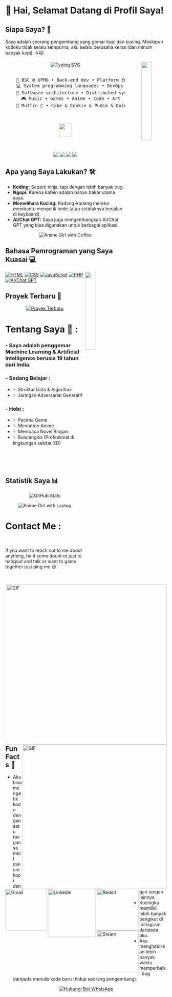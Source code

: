 # 👋 Hai, Selamat Datang di Profil Saya!

## Siapa Saya? 🤔
Saya adalah seorang pengembang yang gemar kopi dan kucing. Meskipun kodoku tidak selalu sempurna, aku selalu berusaha keras (dan minum banyak kopi). ☕🐱

<div align="center">
<img src="https://telegra.ph/file/e2a86cad814210f990bf9.jpg" width="25%" align="right" />
<a href="https://git.io/typing-svg"><img src="https://readme-typing-svg.demolab.com?font=Fira+Code&pause=1000&color=2A5EF7&vCenter=true&random=true&width=435&lines=%E3%82%88%E3%81%86%E3%81%93%E3%81%9D+%2C+Saya+Yui;Jangan+lupa+follow+akun+github+saya!+;Arigatou!+%E3%81%82%E3%82%8A%E3%81%8C%E3%81%A8%E3%81%86.!!+" alt="Typing SVG" /></a>
    <br>
    <br>
<pre>
    💼 BSC @ UFMG • Back-end dev • Platform Engineer
    💻 System programming languages • DevOps 
    📖 Software architecture • Distributed systems
    🎮 Music • Games • Anime • Code • Art
    🐾 Muffin 🐰 • Cake & Cookie & Pudim & Quindim 🐤🐥
</pre>
<br><br>
<img src="https://raw.githubusercontent.com/innng/innng/master/assets/kyubey.gif" height="40" />
<br><br><br>
    
[![](https://img.shields.io/badge/linkedin-0a66c2)](http://linkedin.com/in/ingridrosselis)
[![](https://img.shields.io/badge/mastodon-6364ff)](https://tech.lgbt/@innng)
[![](https://img.shields.io/badge/osu!-ff66ab)](https://osu.ppy.sh/users/4606212)
[![](https://img.shields.io/badge/enka.network-69899c)](https://enka.network/u/Inng/1A4HU1/10000069/1985924/)
</div>

## Apa yang Saya Lakukan? 🛠️
- **Koding:** Seperti ninja, tapi dengan lebih banyak bug.
- **Ngopi:** Karena kafein adalah bahan bakar utama saya.
- **Memelihara Kucing:** Kadang-kadang mereka membantu mengetik kode (atau setidaknya berjalan di keyboard).
- **AI/Chat GPT:** Saya juga mengembangkan AI/Chat GPT yang bisa digunakan untuk berbagai aplikasi.

<p align="center">
  <img src="https://telegra.ph/file/d8a17f0ac81ab61b6829c.gif" alt="Anime Girl with Coffee">
</p>

## Bahasa Pemrograman yang Saya Kuasai 💻

<img src="https://telegra.ph/file/e2a86cad814210f990bf9.jpg" width="25%" align="right" />

[![HTML](https://img.shields.io/badge/HTML-HTML5-orange?style=for-the-badge&logo=html5)](https://en.wikipedia.org/wiki/HTML5)
[![CSS](https://img.shields.io/badge/CSS-CSS3-blue?style=for-the-badge&logo=css3)](https://en.wikipedia.org/wiki/CSS)
[![JavaScript](https://img.shields.io/badge/JavaScript-JS-yellow?style=for-the-badge&logo=javascript)](https://en.wikipedia.org/wiki/JavaScript)
[![PHP](https://img.shields.io/badge/PHP-PHP-blueviolet?style=for-the-badge&logo=php)](https://en.wikipedia.org/wiki/PHP)
[![AI/Chat GPT](https://img.shields.io/badge/AI/Chat_GPT-OpenAI-9cf?style=for-the-badge&logo=openai)](https://openai.com)

## Proyek Terbaru 🧩
<p align="center">
  <a href="https://github.com/YuiNeio/YuiNeio">
    <img src="https://telegra.ph/file/d8a17f0ac81ab61b6829c.gif" alt="Proyek Terbaru">
  </a>
</p>

# Tentang Saya 💬 :

### - Saya adalah penggemar Machine Learning & Artificial Intelligence berusia 19 tahun dari India.

<img hight="400" width="500" alt="GIF" align="right" src="https://github.com/Xx-Ashutosh-xX/Xx-Ashutosh-xX/blob/master/assets/1936.gif">

### - Sedang Belajar :
- ✨ Struktur Data & Algoritma
- ✨ Jaringan Adversarial Generatif

### - Hobi : 
- ✨ Pecinta Game
- ✨ Menonton Anime
- ✨ Membaca Novel Ringan
- ✨ Bulutangkis (Profesional di lingkungan sekitar XD)

</br>
</br>
</br>

## Statistik Saya 📊
<p align="center">
  <img src="https://github-readme-stats.vercel.app/api?username=YuiNeio&show_icons=true&theme=radical" alt="GitHub Stats">
</p>

<p align="center">
  <img src="https://telegra.ph/file/d8a17f0ac81ab61b6829c.gif" alt="Anime Girl with Laptop">
</p>

# Contact Me :

<p>
 </br>


<img hight="320" width="450" align="right" alt="GIF" src="https://github.com/Xx-Ashutosh-xX/Xx-Ashutosh-xX/blob/master/assets/93195.gif">


If you want to reach out to me about anything, be it some doubt or just to hangout and talk or want to game together just ping me 😉.

<a href="mailto:ashutosh.saxena.2001@gmail.com">
 <img align="left" alt="Gmail" width="130" hight="100" src="https://github.com/Xx-Ashutosh-xX/Xx-Ashutosh-xX/blob/master/assets/icons/gmail.png" />
</a>
<a href="https://www.linkedin.com/in/ashutosh-saxena-7b326817b/">
  <img align="left" alt="Linkedin" width="150" hight="100" src="https://github.com/Xx-Ashutosh-xX/Xx-Ashutosh-xX/blob/master/assets/icons/linkedin.png" />
</br>
</br>
</br>
</a>
<a href="https://www.reddit.com/user/X_Ashutosh_X">
  <img align="left" alt=" Reddit" width="130" hight="100" src="https://github.com/Xx-Ashutosh-xX/Xx-Ashutosh-xX/blob/master/assets/icons/reddit.png" />
</a>
<a href="https://steamcommunity.com/profiles/76561198182224539/">
  <img align="left" alt="Steam" width="130" hight="100" src="https://github.com/Xx-Ashutosh-xX/Xx-Ashutosh-xX/blob/master/assets/icons/steam.png" />
</a>
 </p>
 

</br>
</br>
</br>
</br>
</br>
</br>
</br>

## Fun Facts 🥳
- Aku bisa mengetik kode dengan satu tangan sambil minum kopi dengan tangan lainnya.
- Kucingku memiliki lebih banyak pengikut di Instagram daripada aku.
- Aku menghabiskan lebih banyak waktu memperbaiki bug daripada menulis kode baru (hidup seorang pengembang).

<p align="center">
  <a href="https://wa.me/yourwhatsappnumber">
    <img src="https://img.shields.io/badge/Hubungi_Bot_WhatsApp-25D366?style=flat-square&logo=whatsapp&logoColor=white" alt="Hubungi Bot WhatsApp">
  </a>
</p>

<p align="center">
  <img src="https://telegra.ph/file/c21259bbd718b
